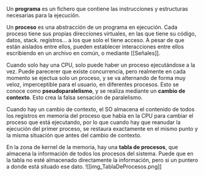 Un **programa** es un fichero que contiene las instrucciones y estructuras necesarias para la ejecución.

Un **proceso** es una abstracción de un programa en ejecución. Cada proceso tiene sus propias direcciones virtuales, en las que tiene su código, datos, stack. registros... a los que solo el tiene acceso. A pesar de que están aislados entre ellos, pueden establecer interacciones entre ellos escribiendo en un archivo en común, o mediante [[Señales]].

Cuando solo hay una CPU, solo puede haber un proceso ejecutándose a la vez. Puede parecerer que existe concurrencia, pero realmente en cada momento se ejectua solo un proceso, y se va alternando de forma muy veloz, imperceptible para el usuario, en diferentes procesos. Esto se conoce como **pseudoparalelismo**, y se realiza mediante un **cambio de contexto**. Esto crea la falsa sensación de paralelismo.

Cuando hay un cambio de contexto, el SO almacena el contenido de todos los registros en memoria del proceso que había en la CPU para cambiar el proceso que está ejecutando, por lo que cuando hay que reanudar la ejecución del primer proceso, se restaura exactamente en el mismo punto y la misma situación que antes del cambio de contexto.

En la zona de kernel de la memoria, hay una **tabla de procesos**, que almacena la información de todos los procesos del sistema. Puede que en la tabla no esté almacenado directamente la información, pero si un puntero a donde está situado ese dato.
![[img_TablaDeProcesos.png]]

